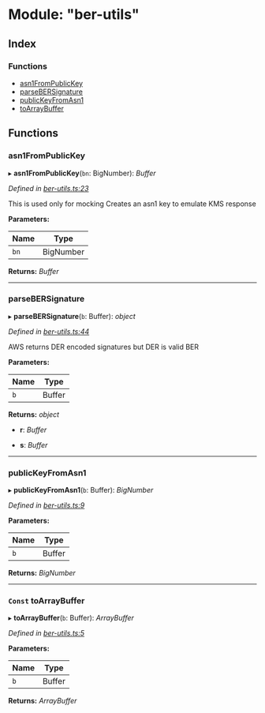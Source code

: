 # Module: "ber-utils"

## Index

### Functions

* [asn1FromPublicKey](_ber_utils_.md#asn1frompublickey)
* [parseBERSignature](_ber_utils_.md#parsebersignature)
* [publicKeyFromAsn1](_ber_utils_.md#publickeyfromasn1)
* [toArrayBuffer](_ber_utils_.md#const-toarraybuffer)

## Functions

###  asn1FromPublicKey

▸ **asn1FromPublicKey**(`bn`: BigNumber): *Buffer*

*Defined in [ber-utils.ts:23](https://github.com/medhak1/celo-monorepo/blob/master/packages/sdk/wallets/wallet-hsm/src/ber-utils.ts#L23)*

This is used only for mocking
Creates an asn1 key to emulate KMS response

**Parameters:**

Name | Type |
------ | ------ |
`bn` | BigNumber |

**Returns:** *Buffer*

___

###  parseBERSignature

▸ **parseBERSignature**(`b`: Buffer): *object*

*Defined in [ber-utils.ts:44](https://github.com/medhak1/celo-monorepo/blob/master/packages/sdk/wallets/wallet-hsm/src/ber-utils.ts#L44)*

AWS returns DER encoded signatures but DER is valid BER

**Parameters:**

Name | Type |
------ | ------ |
`b` | Buffer |

**Returns:** *object*

* **r**: *Buffer*

* **s**: *Buffer*

___

###  publicKeyFromAsn1

▸ **publicKeyFromAsn1**(`b`: Buffer): *BigNumber*

*Defined in [ber-utils.ts:9](https://github.com/medhak1/celo-monorepo/blob/master/packages/sdk/wallets/wallet-hsm/src/ber-utils.ts#L9)*

**Parameters:**

Name | Type |
------ | ------ |
`b` | Buffer |

**Returns:** *BigNumber*

___

### `Const` toArrayBuffer

▸ **toArrayBuffer**(`b`: Buffer): *ArrayBuffer*

*Defined in [ber-utils.ts:5](https://github.com/medhak1/celo-monorepo/blob/master/packages/sdk/wallets/wallet-hsm/src/ber-utils.ts#L5)*

**Parameters:**

Name | Type |
------ | ------ |
`b` | Buffer |

**Returns:** *ArrayBuffer*
